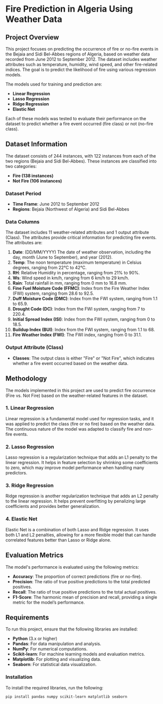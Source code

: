 # Fire Prediction in Algeria Using Weather Data

## Project Overview

This project focuses on predicting the occurrence of fire or no-fire events in the Bejaia and Sidi Bel-Abbes regions of Algeria, based on weather data recorded from June 2012 to September 2012. The dataset includes weather attributes such as temperature, humidity, wind speed, and other fire-related indices. The goal is to predict the likelihood of fire using various regression models.

The models used for training and prediction are:
- **Linear Regression**
- **Lasso Regression**
- **Ridge Regression**
- **Elastic Net**

Each of these models was tested to evaluate their performance on the dataset to predict whether a fire event occurred (fire class) or not (no-fire class).

## Dataset Information

The dataset consists of 244 instances, with 122 instances from each of the two regions (Bejaia and Sidi Bel-Abbes). These instances are classified into two categories:
- **Fire (138 instances)**
- **Not Fire (106 instances)**

### Dataset Period
- **Time Frame**: June 2012 to September 2012
- **Regions**: Bejaia (Northwest of Algeria) and Sidi Bel-Abbes

### Data Columns
The dataset includes 11 weather-related attributes and 1 output attribute (Class). The attributes provide critical information for predicting fire events. The attributes are:

1. **Date**: (DD/MM/YYYY) The date of weather observation, including the day, month (June to September), and year (2012).
2. **Temp**: The noon temperature (maximum temperature) in Celsius degrees, ranging from 22°C to 42°C.
3. **RH**: Relative Humidity in percentage, ranging from 21% to 90%.
4. **Ws**: Wind speed in km/h, ranging from 6 km/h to 29 km/h.
5. **Rain**: Total rainfall in mm, ranging from 0 mm to 16.8 mm.
6. **Fine Fuel Moisture Code (FFMC)**: Index from the Fire Weather Index (FWI) system, ranging from 28.6 to 92.5.
7. **Duff Moisture Code (DMC)**: Index from the FWI system, ranging from 1.1 to 65.9.
8. **Drought Code (DC)**: Index from the FWI system, ranging from 7 to 220.4.
9. **Initial Spread Index (ISI)**: Index from the FWI system, ranging from 0 to 18.5.
10. **Buildup Index (BUI)**: Index from the FWI system, ranging from 1.1 to 68.
11. **Fire Weather Index (FWI)**: The FWI index, ranging from 0 to 31.1.

### Output Attribute (Class)
- **Classes**: The output class is either "Fire" or "Not Fire", which indicates whether a fire event occurred based on the weather data.

## Methodology

The models implemented in this project are used to predict fire occurrence (Fire vs. Not Fire) based on the weather-related features in the dataset.

### 1. **Linear Regression**  
Linear regression is a fundamental model used for regression tasks, and it was applied to predict the class (fire or no fire) based on the weather data. The continuous nature of the model was adapted to classify fire and non-fire events.

### 2. **Lasso Regression**  
Lasso regression is a regularization technique that adds an L1 penalty to the linear regression. It helps in feature selection by shrinking some coefficients to zero, which may improve model performance when handling many predictors.

### 3. **Ridge Regression**  
Ridge regression is another regularization technique that adds an L2 penalty to the linear regression. It helps prevent overfitting by penalizing large coefficients and provides better generalization.

### 4. **Elastic Net**  
Elastic Net is a combination of both Lasso and Ridge regression. It uses both L1 and L2 penalties, allowing for a more flexible model that can handle correlated features better than Lasso or Ridge alone.

## Evaluation Metrics

The model's performance is evaluated using the following metrics:
- **Accuracy**: The proportion of correct predictions (fire or no-fire).
- **Precision**: The ratio of true positive predictions to the total predicted positives.
- **Recall**: The ratio of true positive predictions to the total actual positives.
- **F1-Score**: The harmonic mean of precision and recall, providing a single metric for the model’s performance.

## Requirements

To run this project, ensure that the following libraries are installed:
- **Python** (3.x or higher)
- **Pandas**: For data manipulation and analysis.
- **NumPy**: For numerical computations.
- **Scikit-learn**: For machine learning models and evaluation metrics.
- **Matplotlib**: For plotting and visualizing data.
- **Seaborn**: For statistical data visualization.

### Installation
To install the required libraries, run the following:
```bash
pip install pandas numpy scikit-learn matplotlib seaborn
